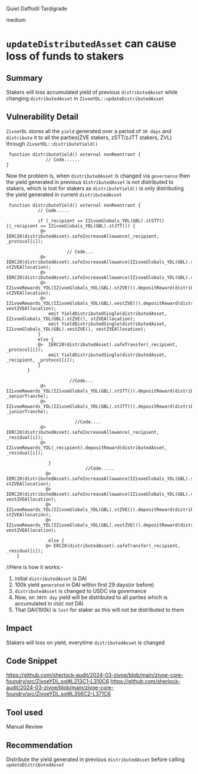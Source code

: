 Quiet Daffodil Tardigrade

medium

# `updateDistributedAsset` can cause loss of funds to stakers

## Summary
Stakers will loss accumulated yield of previous `distributedAsset` while changing `distributedAsset` in `ZivoeYDL::updateDistributedAsset`

## Vulnerability Detail
`ZivoeYDL` stores all the `yield` generated over a period of `30 days` and `distribute` it to all the parties(ZVE stakers, zSTT/zJTT stakers, ZVL) through `ZivoeYDL::distributeYield()`
```solidity
 function distributeYield() external nonReentrant {
               // Code......
}
```
Now the problem is, when `distributedAsset` is changed via `governance` then the yield generated in previous `distributedAsset` is not distributed to stakers, which is lost for stakers as `distributeYield()` is only distributing the yield generated in current `distributedAsset`
```solidity
 function distributeYield() external nonReentrant {
            // Code.....
      
            if (_recipient == IZivoeGlobals_YDL(GBL).stSTT() ||_recipient == IZivoeGlobals_YDL(GBL).stJTT()) {
             @>  IERC20(distributedAsset).safeIncreaseAllowance(_recipient, _protocol[i]);
                         
                       // Code...
             @>  IERC20(distributedAsset).safeIncreaseAllowance(IZivoeGlobals_YDL(GBL).stZVE(), stZVEAllocation);
             @>  IERC20(distributedAsset).safeIncreaseAllowance(IZivoeGlobals_YDL(GBL).vestZVE(),vestZVEAllocation);
             @>  IZivoeRewards_YDL(IZivoeGlobals_YDL(GBL).stZVE()).depositReward(distributedAsset, stZVEAllocation);
             @>  IZivoeRewards_YDL(IZivoeGlobals_YDL(GBL).vestZVE()).depositReward(distributedAsset, vestZVEAllocation);
                emit YieldDistributedSingle(distributedAsset, IZivoeGlobals_YDL(GBL).stZVE(), stZVEAllocation);
                emit YieldDistributedSingle(distributedAsset, IZivoeGlobals_YDL(GBL).vestZVE(), vestZVEAllocation);
            }
            else {
            @>  IERC20(distributedAsset).safeTransfer(_recipient, _protocol[i]);
                emit YieldDistributedSingle(distributedAsset, _recipient, _protocol[i]);
            }
        }

                        //Code...
             @>  IZivoeRewards_YDL(IZivoeGlobals_YDL(GBL).stSTT()).depositReward(distributedAsset, _seniorTranche);
             @>  IZivoeRewards_YDL(IZivoeGlobals_YDL(GBL).stJTT()).depositReward(distributedAsset, _juniorTranche);

                          //Code....
             @>  IERC20(distributedAsset).safeIncreaseAllowance(_recipient, _residual[i]);
             @>  IZivoeRewards_YDL(_recipient).depositReward(distributedAsset, _residual[i]);

                }
                              //Code.....
               @> IERC20(distributedAsset).safeIncreaseAllowance(IZivoeGlobals_YDL(GBL).stZVE(), stZVEAllocation);
               @> IERC20(distributedAsset).safeIncreaseAllowance(IZivoeGlobals_YDL(GBL).vestZVE(), vestZVEAllocation);
               @> IZivoeRewards_YDL(IZivoeGlobals_YDL(GBL).stZVE()).depositReward(distributedAsset, stZVEAllocation);
               @> IZivoeRewards_YDL(IZivoeGlobals_YDL(GBL).vestZVE()).depositReward(distributedAsset, vestZVEAllocation);
       
                else {
               @> ERC20(distributedAsset).safeTransfer(_recipient, _residual[i]);
    }
```
//Here is how it works:-
1. initial `distributedAsset` is DAI
2. 100k yield `generated` in DAI within first 29 days(or before)
3. `distributedAsset` is changed to USDC via governance
4. Now, on `30th day` yield will be distributed to all parties which is accumulated in `USDC` not DAI
5. That DAI(100k) is `lost` for staker as this will not be distributed to them


## Impact
Stakers will loss on yield, everytime `distributedAsset` is changed

## Code Snippet
https://github.com/sherlock-audit/2024-03-zivoe/blob/main/zivoe-core-foundry/src/ZivoeYDL.sol#L213C1-L310C6
https://github.com/sherlock-audit/2024-03-zivoe/blob/main/zivoe-core-foundry/src/ZivoeYDL.sol#L356C2-L371C6

## Tool used
Manual Review

## Recommendation
Distribute the yield generated in previous `distributedAsset` before calling `updateDistributedAsset`